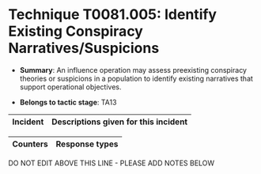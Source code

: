 # Technique T0081.005: Identify Existing Conspiracy Narratives/Suspicions

* **Summary**: An influence operation may assess preexisting conspiracy theories or suspicions in a population to identify existing narratives that support operational objectives.

* **Belongs to tactic stage**: TA13


| Incident | Descriptions given for this incident |
| -------- | -------------------- |



| Counters | Response types |
| -------- | -------------- |


DO NOT EDIT ABOVE THIS LINE - PLEASE ADD NOTES BELOW
